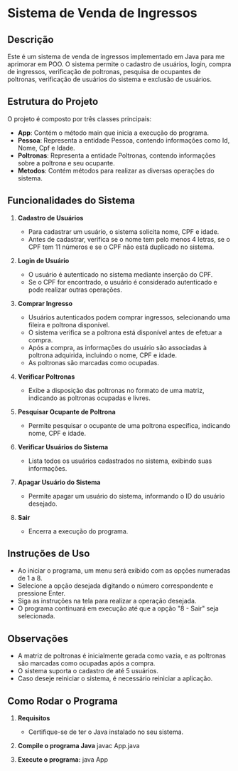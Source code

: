 # Sistema de Venda de Ingressos

## Descrição
Este é um sistema de venda de ingressos implementado em Java para me aprimorar em POO. 
O sistema permite o cadastro de usuários, login, compra de ingressos, verificação de poltronas, pesquisa de ocupantes de poltronas, verificação de usuários do sistema e exclusão de usuários.

## Estrutura do Projeto     
O projeto é composto por três classes principais:

- **App**: Contém o método main que inicia a execução do programa.
- **Pessoa**: Representa a entidade Pessoa, contendo informações como Id, Nome, Cpf e Idade.
- **Poltronas**: Representa a entidade Poltronas, contendo informações sobre a poltrona e seu ocupante.
- **Metodos**: Contém métodos para realizar as diversas operações do sistema.

## Funcionalidades do Sistema
1. **Cadastro de Usuários**
   - Para cadastrar um usuário, o sistema solicita nome, CPF e idade.
   - Antes de cadastrar, verifica se o nome tem pelo menos 4 letras, se o CPF tem 11 números e se o CPF não está duplicado no sistema.

2. **Login de Usuário**
   - O usuário é autenticado no sistema mediante inserção do CPF.
   - Se o CPF for encontrado, o usuário é considerado autenticado e pode realizar outras operações.

3. **Comprar Ingresso**
   - Usuários autenticados podem comprar ingressos, selecionando uma fileira e poltrona disponível.
   - O sistema verifica se a poltrona está disponível antes de efetuar a compra.
   - Após a compra, as informações do usuário são associadas à poltrona adquirida, incluindo o nome, CPF e idade.
   - As poltronas são marcadas como ocupadas.

4. **Verificar Poltronas**
   - Exibe a disposição das poltronas no formato de uma matriz, indicando as poltronas ocupadas e livres.

5. **Pesquisar Ocupante de Poltrona**
   - Permite pesquisar o ocupante de uma poltrona específica, indicando nome, CPF e idade.

6. **Verificar Usuários do Sistema**
   - Lista todos os usuários cadastrados no sistema, exibindo suas informações.

7. **Apagar Usuário do Sistema**
   - Permite apagar um usuário do sistema, informando o ID do usuário desejado.

8. **Sair**
   - Encerra a execução do programa.

## Instruções de Uso
- Ao iniciar o programa, um menu será exibido com as opções numeradas de 1 a 8.
- Selecione a opção desejada digitando o número correspondente e pressione Enter.
- Siga as instruções na tela para realizar a operação desejada.
- O programa continuará em execução até que a opção "8 - Sair" seja selecionada.

## Observações
- A matriz de poltronas é inicialmente gerada como vazia, e as poltronas são marcadas como ocupadas após a compra.
- O sistema suporta o cadastro de até 5 usuários.
- Caso deseje reiniciar o sistema, é necessário reiniciar a aplicação.

## Como Rodar o Programa

1. **Requisitos**
   - Certifique-se de ter o Java instalado no seu sistema.

2. **Compile o programa Java**
    javac App.java

3. **Execute o programa:**
    java App

